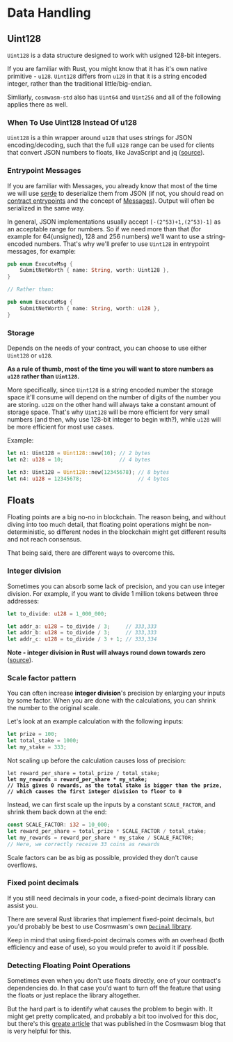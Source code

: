 # Data Handling

## Uint128

`Uint128` is a data structure designed to work with usigned 128-bit integers.

If you are familiar with Rust, you might know that it has it's own native primitive - `u128`. `Uint128` differs from `u128` in that it is a string encoded integer, rather than the traditional little/big-endian.

Simliarly, `cosmwasm-std` also has `Uint64` and `Uint256` and all of the following applies there as well.

### When To Use Uint128 Instead Of u128

`Uint128` is a thin wrapper around `u128` that uses strings for JSON encoding/decoding, such that the full `u128` range can be used for clients that convert JSON numbers to floats, like JavaScript and jq ([source](https://docs.cosmwasm.com/docs/1.0/smart-contracts/math/#uint128)).

### Entrypoint Messages

If you are familiar with Messages, you already know that most of the time we will use [serde](https://serde.rs/) to deserialize them from JSON (if not, you should read on [contract entrypoints](https://docs.cosmwasm.com/docs/1.0/actor-model/actor-in-blokchain/#entry-points) and the concept of [Messages](https://docs.cosmwasm.com/docs/1.0/smart-contracts/message/message)). Output will often be serialized in the same way.

In general, JSON implementations usually accept `[-(2^53)+1,(2^53)-1]` as an acceptable range for numbers. So if we need more than that (for example for 64(unsigned), 128 and 256 numbers) we'll want to use a string-encoded numbers. That's why we'll prefer to use `Uint128` in entrypoint messages, for example:

```rust
pub enum ExecuteMsg {
    SubmitNetWorth { name: String, worth: Uint128 },
}

// Rather than:

pub enum ExecuteMsg {
    SubmitNetWorth { name: String, worth: u128 },
}
```

### Storage

Depends on the needs of your contract, you can choose to use either `Uint128` or `u128`.

**As a rule of thumb, most of the time you will want to store numbers as `u128` rather than `Uint128`.**

More specifically, since `Uint128` is a string encoded number the storage space it'll consume will depend on the number of digits of the number you are storing. `u128` on the other hand will always take a constant amount of storage space. That's why `Uint128` will be more efficient for very small numbers (and then, why use 128-bit integer to begin with?), while `u128` will be more efficient for most use cases.

Example:

```rust
let n1: Uint128 = Uint128::new(10); // 2 bytes
let n2: u128 = 10;                  // 4 bytes

let n3: Uint128 = Uint128::new(12345678); // 8 bytes
let n4: u128 = 12345678;                  // 4 bytes
```

## Floats

Floating points are a big no-no in blockchain. The reason being, and without diving into too much detail, that floating point operations might be non-deterministic, so different nodes in the blockchain might get different results and not reach consensus.

That being said, there are different ways to overcome this.

### Integer division

Sometimes you can absorb some lack of precision, and you can use integer division. For example, if you want to divide 1 million tokens between three addresses:

```rust
let to_divide: u128 = 1_000_000;

let addr_a: u128 = to_divide / 3;     // 333,333
let addr_b: u128 = to_divide / 3;     // 333,333
let addr_c: u128 = to_divide / 3 + 1; // 333,334
```

**Note - integer division in Rust will always round down towards zero** ([source](https://doc.rust-lang.org/std/ops/trait.Div.html#impl-Div%3Cu128%3E-for-u128)).

### Scale factor pattern

You can often increase **integer division**'s precision by enlarging your inputs by some factor. When you are done with the calculations, you can shrink the number to the original scale.

Let's look at an example calculation with the following inputs:

```rust
let prize = 100;
let total_stake = 1000;
let my_stake = 333;
```

Not scaling up before the calculation causes loss of precision:

<pre class="language-rust"><code class="lang-rust">let reward_per_share = total_prize / total_stake;
<strong>let my_rewards = reward_per_share * my_stake;
</strong><strong>// This gives 0 rewards, as the total stake is bigger than the prize,
</strong><strong>// which causes the first integer division to floor to 0
</strong></code></pre>

Instead, we can first scale up the inputs by a constant `SCALE_FACTOR`, and shrink them back down at the end:

```rust
const SCALE_FACTOR: i32 = 10_000;
let reward_per_share = total_prize * SCALE_FACTOR / total_stake;
let my_rewards = reward_per_share * my_stake / SCALE_FACTOR;
// Here, we correctly receive 33 coins as rewards
```

Scale factors can be as big as possible, provided they don't cause overflows.

### Fixed point decimals

If you still need decimals in your code, a fixed-point decimals library can assist you.

There are several Rust libraries that implement fixed-point decimals, but you'd probably be best to use Cosmwasm's own [`Decimal` library](https://docs.rs/secret-cosmwasm-std/latest/secret\_cosmwasm\_std/struct.Decimal.html).

Keep in mind that using fixed-point decimals comes with an overhead (both efficiency and ease of use), so you would prefer to avoid it if possible.

### Detecting Floating Point Operations

Sometimes even when you don't use floats directly, one of your contract's dependencies do. In that case you'd want to turn off the feature that using the floats or just replace the library altogether.

But the hard part is to identify what causes the problem to begin with. It might get pretty complicated, and probably a bit too involved for this doc, but there's this [greate article](https://medium.com/cosmwasm/debugging-floating-point-generation-in-rust-wasm-smart-contract-f47d833b5fba) that was published in the Cosmwasm blog that is very helpful for this.
